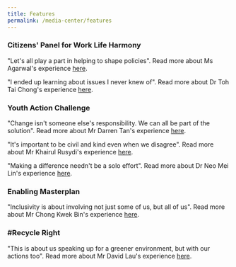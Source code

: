 ```yaml
---
title: Features
permalink: /media-center/features
---
```


### Citizens' Panel for Work Life Harmony

"Let's all play a part in helping to shape policies". Read more about Ms Agarwal's experience [here](/media-centre/features/MsAgarwal).

"I ended up learning about issues I never knew of". Read more about Dr Toh Tai Chong's experience [here]().


### Youth Action Challenge

"Change isn't someone else's responsibility. We can all be part of the solution". Read more about Mr Darren Tan's experience [here](/media-centre/features/MrDarrenTan).

"It's important to be civil and kind even when we disagree". Read more about Mr Khairul Rusydi's experience [here]().

"Making a difference needn't be a solo effort". Read more about Dr Neo Mei Lin's experience [here]().


### Enabling Masterplan

"Inclusivity is about involving not just some of us, but all of us". Read more about Mr Chong Kwek Bin's experience [here]().


### #Recycle Right 

"This is about us speaking up for a greener environment, but with our actions too". Read more about Mr David Lau's experience [here]().
